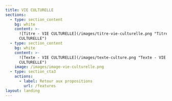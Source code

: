 ```yaml
---
title: VIE CULTURELLE
sections:
  - type: section_content
    bg: white
    content: >-
      ![Titre - VIE CULTURELLE](/images/titre-vie-culturelle.png "Titre - VIE
      CULTURELLE")
  - type: section_content
    bg: white
    content: >-
      ![Texte - VIE CULTURELLE](/images/texte-culture.png "Texte - VIE
      CULTURELLE")
    image: /images/image-vie-culturelle.png
  - type: section_cta3
    actions:
      - label: Retour aux propositions
        url: /features
layout: landing
---
```


